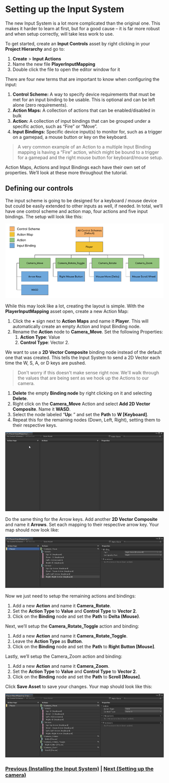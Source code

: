 # Setting up the Input System

The new Input System is a lot more complicated than the original one. This makes it harder to learn at first, but for a good cause – it is far more robust and when setup correctly, will take less work to use.

To get started, create an **Input Controls** asset by right clicking in your **Project Hierarchy** and go to:

1. **Create** > **Input Actions**
2. Name the new file **PlayerInputMapping**
3. Double click the file to open the editor window for it

There are four new terms that are important to know when configuring the input: 

1.	**Control Scheme:** A way to specify device requirements that must be met for an input binding to be usable. This is optional and can be left alone (zero requirements). 
2.	**Action Maps:** A collection of actions that can be enabled/disabled in bulk
3.	**Action:** A collection of input bindings that can be grouped under a specific action, such as “Fire” or “Move”.
4.	**Input Bindings:** Specific device input(s) to monitor for, such as a trigger on a gamepad, a mouse button or key on the keyboard. 

> A very common example of an Action to a multiple Input Binding mapping is having a “Fire” action, which might be bound to a trigger for a gamepad and the right mouse button for keyboard/mouse setup.

Action Maps, Actions and Input Bindings each have their own set of properties. We’ll look at these more throughout the tutorial.

## Defining our controls

The input scheme is going to be designed for a keyboard / mouse device but could be easily extended to other inputs as well, if needed. In total, we’ll have one control scheme and action map, four actions and five input bindings. The setup will look like this:

![Control Diagram](../images/controlDiagram.png)

While this may look like a lot, creating the layout is simple. With the **PlayerInputMapping** asset open, create a new Action Map:

1. Click the **+** sign next to **Action Maps** and name it **Player**. This will automatically create an empty Action and Input Binding node. 
2. Rename the **Action** node to **Camera_Move**. Set the following Properties:
      1. **Action Type**: Value
      2. **Control Type**: Vector 2.

We want to use a **2D Vector Composite** binding node instead of the default one that was created. This tells the Input System to send a 2D Vector each time the W, S, A, or D keys are pushed. 

> Don't worry if this doesn't make sense right now. We'll walk through the values that are being sent as we hook up the Actions to our camera.

1.	**Delete** the empty **Binding node** by right clicking on it and selecting **Delete**.
2.	Right click on the **Camera_Move** Action and select **Add 2D Vector Composite**. Name it **WASD**.
3.	Select the node labeled “**Up: <No Binding>**” and set the **Path** to **W [Keyboard]**. 
4.	Repeat this for the remaining nodes (Down, Left, Right), setting them to their respective keys. 

![First composite bindings](../images/pt-2-2-wasd-setup.gif)

Do the same thing for the Arrow keys. Add another **2D Vector Composite** and name it **Arrows**. Set each mapping to their respective arrow key. Your map should now look like:

![Second Composite](../images/5_Second2DCompositeBindings.jpg)

Now we just need to setup the remaining actions and bindings:

1.	Add a new **Action** and name it **Camera_Rotate**.
2.	Set the **Action Type** to **Value** and **Control Type** to **Vector 2**.
3.	Click on the **Binding** node and set the **Path** to **Delta (Mouse)**.

Next, we’ll setup the **Camera_Rotate_Toggle** action and binding: 

1.	Add a new **Action** and name it **Camera_Rotate_Toggle**.
2.	Leave the **Action Type** as **Button**. 
3.	Click on the **Binding** node and set the **Path** to **Right Button [Mouse]**.

Lastly, we’ll setup the Camera_Zoom action and binding:

1.	Add a new **Action** and name it **Camera_Zoom**.
2.	Set the **Action Type** to **Value** and **Control Type** to **Vector 2**.
3.	Click on the **Binding** node and set the **Path** to **Scroll [Mouse]**.

Click **Save Asset** to save your changes. Your map should look like this:

![Final input map setup](../images/6_FinalMap.jpg)

### [Previous (Installing the Input System)](./pt-1-installing-the-input-system.md)    |     [Next (Setting up the camera)](./pt-3-setting-up-and-moving-the-camera.md)